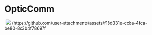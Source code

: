 # OpticComm
<img align="center">
<img src="![RF-over-optical real-time video streaming](https://github.com/user-attachments/assets/83d7d22e-a8f9-4017-abe0-2d5fd920456b)">
</img>
(https://github.com/user-attachments/assets/f18d331e-ccba-4fca-be80-8c3b4f78697f
